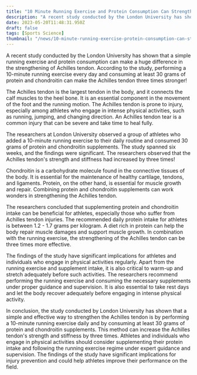```yaml
---
title: "10 Minute Running Exercise and Protein Consumption Can Strengthen Achilles Tendon Threefold"
description: "A recent study conducted by the London University has shown that a simple running exercise and protein consumption can make a huge difference in the strengthening of Achilles tendon. According to the study, performing a 10-minute running exercise every day and consuming at least 30 grams of protein and chondroitin can make the Achilles tendon three times stronger!"
date: 2023-05-20T11:48:31.950Z
draft: false
tags: [Sports Science]
thumbnail: "/news/10-minute-running-exercise-protein-consumption-can-strengthen-achilles-tendon/thumb.png"
---
```


A recent study conducted by the London University has shown that a simple running exercise and protein consumption can make a huge difference in the strengthening of Achilles tendon. According to the study, performing a 10-minute running exercise every day and consuming at least 30 grams of protein and chondroitin can make the Achilles tendon three times stronger!

The Achilles tendon is the largest tendon in the body, and it connects the calf muscles to the heel bone. It is an essential component in the movement of the foot and the running motion. The Achilles tendon is prone to injury, especially among athletes who engage in intense physical activities, such as running, jumping, and changing direction. An Achilles tendon tear is a common injury that can be severe and take time to heal fully.

The researchers at London University observed a group of athletes who added a 10-minute running exercise to their daily routine and consumed 30 grams of protein and chondroitin supplements. The study spanned six weeks, and the findings were significant. The researchers observed that the Achilles tendon's strength and stiffness had increased by three times!

Chondroitin is a carbohydrate molecule found in the connective tissues of the body. It is essential for the maintenance of healthy cartilage, tendons, and ligaments. Protein, on the other hand, is essential for muscle growth and repair. Combining protein and chondroitin supplements can work wonders in strengthening the Achilles tendon.

The researchers concluded that supplementing protein and chondroitin intake can be beneficial for athletes, especially those who suffer from Achilles tendon injuries. The recommended daily protein intake for athletes is between 1.2 - 1.7 grams per kilogram. A diet rich in protein can help the body repair muscle damages and support muscle growth. In combination with the running exercise, the strengthening of the Achilles tendon can be three times more effective.

The findings of the study have significant implications for athletes and individuals who engage in physical activities regularly. Apart from the running exercise and supplement intake, it is also critical to warm-up and stretch adequately before such activities. The researchers recommend performing the running exercise and consuming the necessary supplements under proper guidance and supervision. It is also essential to take rest days and let the body recover adequately before engaging in intense physical activity.

In conclusion, the study conducted by London University has shown that a simple and effective way to strengthen the Achilles tendon is by performing a 10-minute running exercise daily and by consuming at least 30 grams of protein and chondroitin supplements. This method can increase the Achilles tendon's strength and stiffness by three times. Athletes and individuals who engage in physical activities should consider supplementing their protein intake and following the running exercise regime under expert guidance and supervision. The findings of the study have significant implications for injury prevention and could help athletes improve their performance on the field.